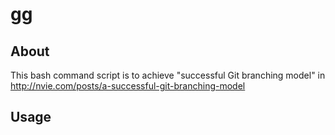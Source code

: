 gg
======================

About
-------

This bash command script is to achieve "successful Git branching model" in http://nvie.com/posts/a-successful-git-branching-model


Usage
-------


